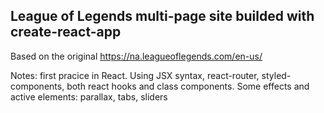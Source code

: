## League of Legends multi-page site builded with create-react-app

Based on the original https://na.leagueoflegends.com/en-us/ 

Notes: first pracice in React. Using JSX syntax, react-router, styled-components, both react hooks and class components.
Some effects and active elements: parallax, tabs, sliders
